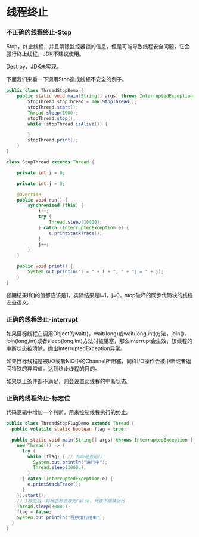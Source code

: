 # 线程终止

### 不正确的线程终止-Stop

Stop，终止线程，并且清除监控器锁的信息，但是可能导致线程安全问题，它会强行终止线程，JDK不建议使用。

Destroy，JDK未实现。

下面我们来看一下调用Stop造成线程不安全的例子。

```java
public class ThreadStopDemo {
    public static void main(String[] args) throws InterruptedException {
        StopThread stopThread = new StopThread();
        stopThread.start();
        Thread.sleep(1000);
        stopThread.stop();
        while (stopThread.isAlive()) {

        }
        stopThread.print();
    }
}

class StopThread extends Thread {

    private int i = 0;

    private int j = 0;

    @Override
    public void run() {
        synchronized (this) {
            i++;
            try {
                Thread.sleep(10000);
            } catch (InterruptedException e) {
                e.printStackTrace();
            }
            j++;
        }
    }

    public void print() {
        System.out.println("i = " + i + ", " + "j = " + j);
    }
}
```

预期结果i和j的值都应该是1，实际结果是i=1，j=0。stop破坏的同步代码块的线程安全语义。

### 正确的线程终止-interrupt

如果目标线程在调用Object的wait()，wait(long)或wait(long,int)方法，join()，join(long,int)或者sleep(long,int)方法时被阻塞，那么interrupt会生效，该线程的中断状态被清除，抛出InterruptedException异常。

如果目标线程是被I/O或者NIO中的Channel所阻塞，同样I/O操作会被中断或者返回特殊的异常值。达到终止线程的目的。

如果以上条件都不满足，则会设置此线程的中断状态。

### 正确的线程终止-标志位

代码逻辑中增加一个判断，用来控制线程执行的终止。

```java
public class ThreadStopFlagDemo extends Thread {
  public volatile static boolean flag = true;

  public static void main(String[] args) throws InterruptedException {
    new Thread(() -> {
      try {
        while (flag) { // 判断是否运行
          System.out.println("运行中");
          Thread.sleep(1000L);
        }
      } catch (InterruptedException e) {
        e.printStackTrace();
      }
    }).start();
    // 3秒之后，将状态标志改为False，代表不继续运行
    Thread.sleep(3000L);
    flag = false;
    System.out.println("程序运行结束");
  }
}

```

